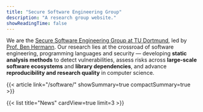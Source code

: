 ```yaml
---
title: "Secure Software Engineering Group"
description: "A research group website."
showReadingTime: false
---
```

We are the [Secure Software Engineering Group at TU Dortmund](https://sse.cs.tu-dortmund.de), led by [Prof. Ben Hermann](https://benhermann.eu). Our research lies at the crossroad of software engineering, programming languages and security — developing **static analysis methods** to detect vulnerabilities, assess risks across **large-scale software ecosystems** and **library dependencies**, and advance **reproducibility and research quality** in computer science.


{{< article link="/software/" showSummary=true compactSummary=true >}}

{{< list title="News" cardView=true limit=3 >}}

